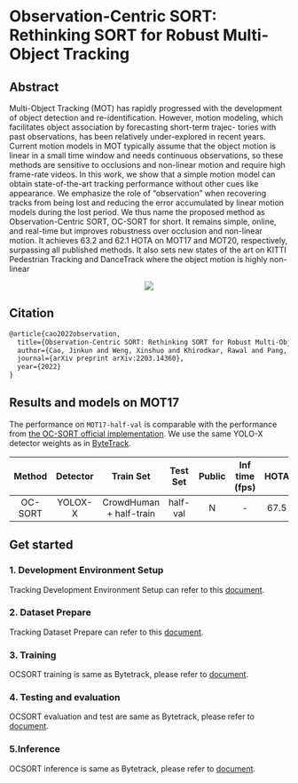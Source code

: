 # Observation-Centric SORT: Rethinking SORT for Robust Multi-Object Tracking

## Abstract

<!-- [ABSTRACT] -->

Multi-Object Tracking (MOT) has rapidly progressed with the development of object detection and re-identification. However, motion modeling, which facilitates object association by forecasting short-term trajec- tories with past observations, has been relatively under-explored in recent years. Current motion models in MOT typically assume that the object motion is linear in a small time window and needs continuous observations, so these methods are sensitive to occlusions and non-linear motion and require high frame-rate videos. In this work, we show that a simple motion model can obtain state-of-the-art tracking performance without other cues like appearance. We emphasize the role of “observation” when recovering tracks from being lost and reducing the error accumulated by linear motion models during the lost period. We thus name the proposed method as Observation-Centric SORT, OC-SORT for short. It remains simple, online, and real-time but improves robustness over occlusion and non-linear motion. It achieves 63.2 and 62.1 HOTA on MOT17 and MOT20, respectively, surpassing all published methods. It also sets new states of the art on KITTI Pedestrian Tracking and DanceTrack where the object motion is highly non-linear

<!-- [IMAGE] -->

<div align="center">
  <img src="https://user-images.githubusercontent.com/17743251/168193097-b3ad1a94-b18c-4b14-b7b1-5f8c6ed842f0.png"/>
</div>

## Citation

<!-- [ALGORITHM] -->

```latex
@article{cao2022observation,
  title={Observation-Centric SORT: Rethinking SORT for Robust Multi-Object Tracking},
  author={Cao, Jinkun and Weng, Xinshuo and Khirodkar, Rawal and Pang, Jiangmiao and Kitani, Kris},
  journal={arXiv preprint arXiv:2203.14360},
  year={2022}
}
```

## Results and models on MOT17

The performance on `MOT17-half-val` is comparable with the performance from [the OC-SORT official implementation](https://github.com/noahcao/OC_SORT). We use the same YOLO-X detector weights as in [ByteTrack](https://github.com/open-mmlab/mmtracking/tree/master/configs/mot/bytetrack).

| Method  | Detector |        Train Set        | Test Set | Public | Inf time (fps) | HOTA | MOTA | IDF1 |  FP   |  FN   | IDSw. |                          Config                           |                                                                                                                                               Download                                                                                                                                               |
| :-----: | :------: | :---------------------: | :------: | :----: | :------------: | :--: | :--: | :--: | :---: | :---: | :---: | :-------------------------------------------------------: | :--------------------------------------------------------------------------------------------------------------------------------------------------------------------------------------------------------------------------------------------------------------------------------------------------: |
| OC-SORT | YOLOX-X  | CrowdHuman + half-train | half-val |   N    |       -        | 67.5 | 77.5 | 78.2 | 15987 | 19590 |  855  | [config](ocsort_yolox_x_8xb4-amp-80e_crowdhuman-mot17halftrain_test-mot17halfval.py) | [model](https://download.openmmlab.com/mmtracking/mot/ocsort/mot_dataset/ocsort_yolox_x_crowdhuman_mot17-private-half_20220813_101618-fe150582.pth) \| [log](https://download.openmmlab.com/mmtracking/mot/ocsort/mot_dataset/ocsort_yolox_x_crowdhuman_mot17-private-half_20220813_101618.log.json) |

## Get started

### 1. Development Environment Setup

Tracking Development Environment Setup can refer to this [document](../../docs/en/get_started.md).

### 2. Dataset Prepare

Tracking Dataset Prepare can refer to this [document](../../docs/en/user_guides/tracking_dataset_prepare.md).

### 3. Training

OCSORT training is same as Bytetrack, please refer to [document](../../configs/bytetrack/README.md).

### 4. Testing and evaluation

OCSORT evaluation and test are same as Bytetrack, please refer to [document](../../configs/bytetrack/README.md).

### 5.Inference

OCSORT inference is same as Bytetrack, please refer to [document](../../configs/bytetrack/README.md).
